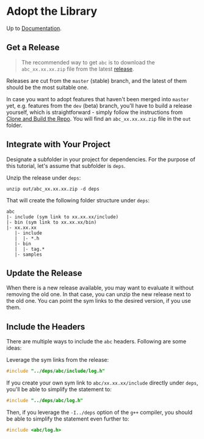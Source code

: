 # Adopt the Library

Up to [Documentation](../README.md).

## Get a Release
> The recommended way to get `abc` is to download the `abc_xx.xx.xx.zip` file from the latest [release](../../../../releases).

Releases are cut from the `master` (stable) branch, and the latest of them should be the most suitable one.

In case you want to adopt features that haven't been merged into `master` yet, e.g. features from the `dev` (beta) branch, you'll have to build a release yourself, which is straightforward - simply follow the instructions from [Clone and Build the Repo](./clone_and_build.md).
You will find an `abc_xx.xx.xx.zip` file in the `out` folder.

## Integrate with Your Project
Designate a subfolder in your project for dependencies.
For the purpose of this tutorial, let's assume that subfolder is `deps`.

Unzip the release under `deps`:
```
unzip out/abc_xx.xx.xx.zip -d deps
```
That will create the following folder structure under `deps`:
```
abc
|- include (sym link to xx.xx.xx/include)
|- bin (sym link to xx.xx.xx/bin)
|- xx.xx.xx
   |- include
   |  |- *.h
   |- bin
   |  |- tag.*
   |- samples
```

## Update the Release
When there is a new release available, you may want to evaluate it without removing the old one.
In that case, you can unzip the new release next to the old one. You can point the sym links to the desired version, if you use them.

## Include the Headers
There are multiple ways to include the `abc` headers.
Following are some ideas:

Leverage the sym links from the release:
``` c++
#include "../deps/abc/include/log.h"
```

If you create your own sym link to `abc/xx.xx.xx/include` directly under `deps`, you'll be able to simplify the statement to:
``` c++
#include "../deps/abc/log.h"
```

Then, if you leverage the `-I../deps` option of the `g++` compiler, you should be able to simplify the statement even further to:
``` c++
#include <abc/log.h>
```
